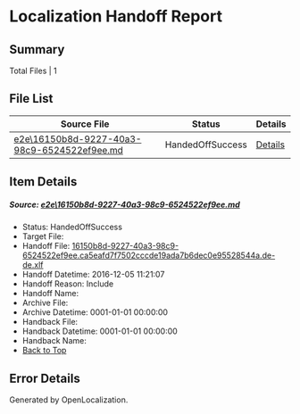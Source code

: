 # <a name='report-top'></a> Localization Handoff Report

## Summary
 Total Files | 1

## File List
 Source File | Status | Details 
 ----------- | ------ | ------- 
 [e2e\16150b8d-9227-40a3-98c9-6524522ef9ee.md](https://github.com/OpenLocalizationTestOrg/ol-test0/blob/cfbcd294d8700bcf0f4ef6080fd6ad7526e9fca6/e2e/16150b8d-9227-40a3-98c9-6524522ef9ee.md) | HandedOffSuccess | [Details](#8125f8afcf34d42219d8c0208917b6e057520f331)

## Item Details
##### <a name='8125f8afcf34d42219d8c0208917b6e057520f331'></a> Source: [e2e\16150b8d-9227-40a3-98c9-6524522ef9ee.md](https://github.com/OpenLocalizationTestOrg/ol-test0/blob/cfbcd294d8700bcf0f4ef6080fd6ad7526e9fca6/e2e/16150b8d-9227-40a3-98c9-6524522ef9ee.md)
* Status: HandedOffSuccess
* Target File: 
* Handoff File: [16150b8d-9227-40a3-98c9-6524522ef9ee.ca5eafd7f7502cccde19ada7b6dec0e95528544a.de-de.xlf](https://github.com/OpenLocalizationTestOrg/ol-test0-handoff/blob/d3315f0b7d56f8b8d446f15066a3f826751deec5/ol-handoff/OpenLocalizationTestOrg/ol-test0-dede/qimu/ht/16150b8d-9227-40a3-98c9-6524522ef9ee.ca5eafd7f7502cccde19ada7b6dec0e95528544a.de-de.xlf)
* Handoff Datetime: 2016-12-05 11:21:07
* Handoff Reason: Include
* Handoff Name: 
* Archive File: 
* Archive Datetime: 0001-01-01 00:00:00
* Handback File: 
* Handback Datetime: 0001-01-01 00:00:00
* Handback Name: 
* [Back to Top](#report-top)


## Error Details

Generated by OpenLocalization.
